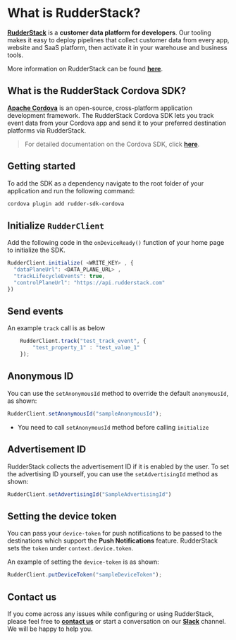 # What is RudderStack?

[**RudderStack**](https://rudderstack.com/) is a **customer data platform for developers**. Our tooling makes it easy to deploy pipelines that collect customer data from every app, website and SaaS platform, then activate it in your warehouse and business tools.

More information on RudderStack can be found [**here**](https://github.com/rudderlabs/rudder-server).

## What is the RudderStack Cordova SDK?

[**Apache Cordova**](https://cordova.apache.org/) is an open-source, cross-platform application development framework. The RudderStack Cordova SDK lets you track event data from your Cordova app and send it to your preferred destination platforms via RudderStack.

> For detailed documentation on the Cordova SDK, click [**here**](https://docs.rudderstack.com/stream-sources/rudderstack-sdk-integration-guides/rudderstack-cordova-sdk). 

## Getting started

To add the SDK as a dependency navigate to the root folder of your application and run the following command:

```bash
cordova plugin add rudder-sdk-cordova
```

## Initialize `RudderClient`
Add the following code in the `onDeviceReady()` function of your home page to initialize the SDK.

```javascript
RudderClient.initialize( <WRITE_KEY> , {
  "dataPlaneUrl": <DATA_PLANE_URL> ,
  "trackLifecycleEvents": true,
  "controlPlaneUrl": "https://api.rudderstack.com"
})
 ```

## Send events
An example `track` call is as below
```javascript
    RudderClient.track("test_track_event", {
        "test_property_1" : "test_value_1"
    });
```

## Anonymous ID

You can use the `setAnonymousId` method to override the default `anonymousId`, as shown:

```javascript
RudderClient.setAnonymousId("sampleAnonymousId");
```
* You need to call `setAnonymousId` method before calling `initialize`


## Advertisement ID

RudderStack collects the advertisement ID if it is enabled by the user. To set the advertising ID yourself, you can use the `setAdvertisingId` method as shown:

```javascript
RudderClient.setAdvertisingId("SampleAdvertisingId")
```

## Setting the device token

You can pass your `device-token` for push notifications to be passed to the destinations which support the **Push Notifications** feature. RudderStack sets the `token` under `context.device.token`.

An example of setting the `device-token` is as shown:

```javascript
RudderClient.putDeviceToken("sampleDeviceToken");
```

## Contact us
If you come across any issues while configuring or using RudderStack, please feel free to [**contact us**](https://rudderstack.com/contact/) or start a conversation on our [**Slack**](https://resources.rudderstack.com/join-rudderstack-slack) channel. We will be happy to help you.
